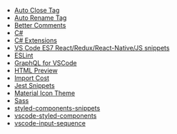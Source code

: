 - [Auto Close Tag](https://marketplace.visualstudio.com/items?itemName=formulahendry.auto-close-tag)
- [Auto Rename Tag](https://marketplace.visualstudio.com/items?itemName=formulahendry.auto-rename-tag)
- [Better Comments](https://marketplace.visualstudio.com/items?itemName=aaron-bond.better-comments)
- [C#](https://marketplace.visualstudio.com/items?itemName=ms-vscode.csharp)
- [C# Extensions](https://marketplace.visualstudio.com/items?itemName=jchannon.csharpextensions)
- [VS Code ES7 React/Redux/React-Native/JS snippets](https://marketplace.visualstudio.com/items?itemName=dsznajder.es7-react-js-snippets)
- [ESLint](https://marketplace.visualstudio.com/items?itemName=dbaeumer.vscode-eslint)
- [GraphQL for VSCode](https://marketplace.visualstudio.com/items?itemName=kumar-harsh.graphql-for-vscode)
- [HTML Preview](https://marketplace.visualstudio.com/items?itemName=tht13.html-preview-vscode)
- [Import Cost](https://marketplace.visualstudio.com/items?itemName=wix.vscode-import-cost)
- [Jest Snippets](https://marketplace.visualstudio.com/items?itemName=andys8.jest-snippets)
- [Material Icon Theme](https://marketplace.visualstudio.com/items?itemName=pkief.material-icon-theme)
- [Sass](https://marketplace.visualstudio.com/items?itemName=robinbentley.sass-indented)
- [styled-components-snippets](https://marketplace.visualstudio.com/items?itemName=jonkwheeler.styled-components-snippets)
- [vscode-styled-components](https://marketplace.visualstudio.com/items?itemName=jpoissonnier.vscode-styled-components)
- [vscode-input-sequence](https://marketplace.visualstudio.com/items?itemName=tomoki1207.vscode-input-sequence
)